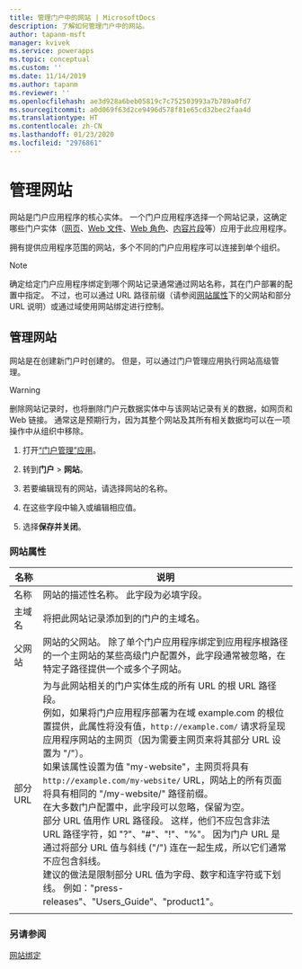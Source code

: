 ```yaml
---
title: 管理门户中的网站 | MicrosoftDocs
description: 了解如何管理门户中的网站。
author: tapanm-msft
manager: kvivek
ms.service: powerapps
ms.topic: conceptual
ms.custom: ''
ms.date: 11/14/2019
ms.author: tapanm
ms.reviewer: ''
ms.openlocfilehash: ae3d928a6beb05819c7c752503993a7b789a0fd7
ms.sourcegitcommit: a0d069f63d2ce9496d578f81e65cd32bec2faa4d
ms.translationtype: HT
ms.contentlocale: zh-CN
ms.lasthandoff: 01/23/2020
ms.locfileid: "2976861"
---
```

# <a name="manage-websites"></a>管理网站

网站是门户应用程序的核心实体。 一个门户应用程序选择一个网站记录，这确定哪些门户实体（[网页](web-page.md)、[Web 文件](web-files.md)、[Web 角色](create-web-roles.md)、[内容片段](customize-content-snippets.md)等）应用于此应用程序。

拥有提供应用程序范围的网站，多个不同的门户应用程序可以连接到单个组织。

> [!NOTE]
> 确定给定门户应用程序绑定到哪个网站记录通常通过网站名称，其在门户部署的配置中指定。
不过，也可以通过 URL 路径前缀（请参阅[网站属性](#website-attributes)下的父网站和部分 URL 说明）或通过域使用网站绑定进行控制。

## <a name="manage-websites"></a>管理网站

网站是在创建新门户时创建的。 但是，可以通过门户管理应用执行网站高级管理。 

> [!WARNING]
> 删除网站记录时，也将删除门户元数据实体中与该网站记录有关的数据，如网页和 Web 链接。 通常这是预期行为，因为其整个网站及其所有相关数据均可以在一项操作中从组织中移除。

1. 打开[“门户管理”应用](configure-portal.md)。

2. 转到**门户** > **网站**。

3. 若要编辑现有的网站，请选择网站的名称。

4. 在这些字段中输入或编辑相应值。

5. 选择**保存并关闭**。

### <a name="website-attributes"></a>网站属性

|​名称|说明|
|-----|----------|
|​名称|网站的描述性名称。 此字段为必填字段。|
|主域名|将把此网站记录添加到的门户的主域名。|
|父网站|网站的父网站。 除了单个门户应用程序绑定到应用程序根路径的一个主网站的某些高级门户配置外，此字段通常被忽略，在特定子路径提供一个或多个子网站。|
|部分 URL|为与此网站相关的门户实体生成的所有 URL 的根 URL 路径段。<br>例如，如果将门户应用程序部署为在域 example.com 的根位置提供，此属性将没有值，`http://example.com/` 请求将呈现应用程序网站的主网页（因为需要主网页来将其部分 URL 设置为 "/"）。<br>如果该属性设置为值 "my-website"，主网页将具有 `http://example.com/my-website/` URL，网站上的所有页面将具有相同的 "/my-website/" 路径前缀。<br>在大多数门户配置中，此字段可以忽略，保留为空。<br>部分 URL 值用作 URL 路径段。 这样，他们不应包含非法 URL 路径字符，如 "?"、"#"、"!"、"%"。 因为门户 URL 是通过将部分 URL 值与斜线 ("/") 连在一起生成，所以它们通常不应包含斜线。<br>建议的做法是限制部分 URL 值为字母、数字和连字符或下划线。 例如："press-releases"、"Users_Guide"、"product1"。|
|||

### <a name="see-also"></a>另请参阅
[网站绑定](website-bindings.md)
